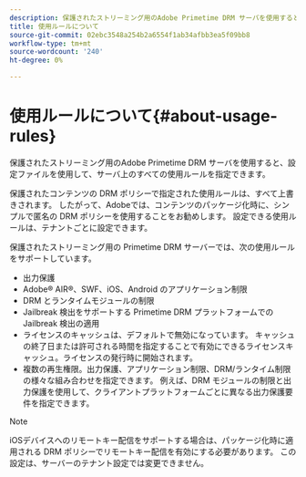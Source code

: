 ```yaml
---
description: 保護されたストリーミング用のAdobe Primetime DRM サーバを使用すると、設定ファイルを使用して、サーバ上のすべての使用ルールを指定できます。
title: 使用ルールについて
source-git-commit: 02ebc3548a254b2a6554f1ab34afbb3ea5f09bb8
workflow-type: tm+mt
source-wordcount: '240'
ht-degree: 0%

---
```


# 使用ルールについて{#about-usage-rules}

保護されたストリーミング用のAdobe Primetime DRM サーバを使用すると、設定ファイルを使用して、サーバ上のすべての使用ルールを指定できます。

保護されたコンテンツの DRM ポリシーで指定された使用ルールは、すべて上書きされます。 したがって、Adobeでは、コンテンツのパッケージ化時に、シンプルで匿名の DRM ポリシーを使用することをお勧めします。 設定できる使用ルールは、テナントごとに設定できます。

保護されたストリーミング用の Primetime DRM サーバーでは、次の使用ルールをサポートしています。

* 出力保護
* Adobe® AIR®、SWF、iOS、Android のアプリケーション制限
* DRM とランタイムモジュールの制限
* Jailbreak 検出をサポートする Primetime DRM プラットフォームでの Jailbreak 検出の適用
* ライセンスのキャッシュは、デフォルトで無効になっています。 キャッシュの終了日または許可される時間を指定することで有効にできるライセンスキャッシュ。ライセンスの発行時に開始されます。
* 複数の再生権限。出力保護、アプリケーション制限、DRM/ランタイム制限の様々な組み合わせを指定できます。 例えば、DRM モジュールの制限と出力保護を使用して、クライアントプラットフォームごとに異なる出力保護要件を指定できます。

>[!NOTE]
>
>iOSデバイスへのリモートキー配信をサポートする場合は、パッケージ化時に適用される DRM ポリシーでリモートキー配信を有効にする必要があります。 この設定は、サーバーのテナント設定では変更できません。
